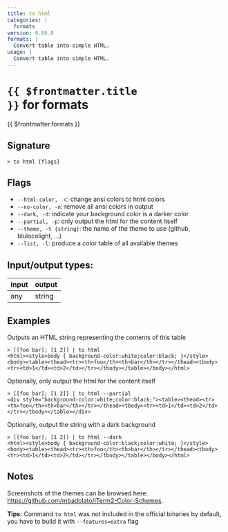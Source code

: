 ```yaml
---
title: to html
categories: |
  formats
version: 0.86.0
formats: |
  Convert table into simple HTML.
usage: |
  Convert table into simple HTML.
---
```

<!-- This file is automatically generated. Please edit the command in https://github.com/nushell/nushell instead. -->

# <code>{{ $frontmatter.title }}</code> for formats

<div class='command-title'>{{ $frontmatter.formats }}</div>

## Signature

```> to html {flags} ```

## Flags

 -  `--html-color, -c`: change ansi colors to html colors
 -  `--no-color, -n`: remove all ansi colors in output
 -  `--dark, -d`: indicate your background color is a darker color
 -  `--partial, -p`: only output the html for the content itself
 -  `--theme, -t {string}`: the name of the theme to use (github, blulocolight, ...)
 -  `--list, -l`: produce a color table of all available themes


## Input/output types:

| input | output |
| ----- | ------ |
| any   | string |

## Examples

Outputs an  HTML string representing the contents of this table
```nu
> [[foo bar]; [1 2]] | to html
<html><style>body { background-color:white;color:black; }</style><body><table><thead><tr><th>foo</th><th>bar</th></tr></thead><tbody><tr><td>1</td><td>2</td></tr></tbody></table></body></html>
```

Optionally, only output the html for the content itself
```nu
> [[foo bar]; [1 2]] | to html --partial
<div style="background-color:white;color:black;"><table><thead><tr><th>foo</th><th>bar</th></tr></thead><tbody><tr><td>1</td><td>2</td></tr></tbody></table></div>
```

Optionally, output the string with a dark background
```nu
> [[foo bar]; [1 2]] | to html --dark
<html><style>body { background-color:black;color:white; }</style><body><table><thead><tr><th>foo</th><th>bar</th></tr></thead><tbody><tr><td>1</td><td>2</td></tr></tbody></table></body></html>
```

## Notes
Screenshots of the themes can be browsed here: https://github.com/mbadolato/iTerm2-Color-Schemes.

**Tips:** Command `to html` was not included in the official binaries by default, you have to build it with `--features=extra` flag